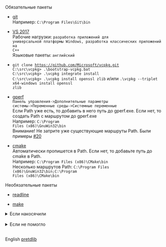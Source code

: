 Обязательные пакеты

- [git](https://git-scm.com/)<br>
Например: <code>C:\Program Files\Git\bin</code>

- <a href="https://www.visualstudio.com/ru/thank-you-downloading-visual-studio/?sku=Community&rel=15">VS 2017</a><br>
Рабочие нагрузки: <code>разработка приложений для универсальной платформы Windows, разработка классических приложений на C++</code><br>
Языковые пакеты: <code>английский</code>

- <code>git clone https://github.com/Microsoft/vcpkg.git</code><br>
<code>C:\src\vcpkg> .\bootstrap-vcpkg.bat</code><br>
<code>C:\src\vcpkg> .\vcpkg integrate install</code><br>
<code>C:\src\vcpkg> .\vcpkg install openssl zlib</code> и/или <code>.\vcpkg --triplet x64-windows install openssl zlib</code><br>

- [gperf](https://sourceforge.net/projects/gnuwin32/files/gperf/3.0.1/)<br>
<code>Панель управления->Дополнительные параметры системы->Переменные среды->Системные переменные</code><br>
Если Path уже есть, то добавить в него путь до gperf.exe. Если нет, то создать Path с маршрутом до gperf.exe<br>
Например: <code>C:\Program Files (x86)\GnuWin32\bin</code><br>
Внимание! Не затрите уже существующие маршруты Path. Были примеры [#20](https://github.com/tdlib/td/issues/20)

- [cmake](https://cmake.org/)<br>
Автоматически пропишется в Path. Если нет, то добавьте путь до cmake в Path.<br>
Например: <code>C:\Program Files (x86)\CMake\bin</code><br>
Несколько маршрутов Path: <code>C:\Program Files (x86)\GnuWin32\bin\;C:\Program Files (x86)\CMake\bin</code><br>

Необязательные пакеты

- [readline](https://sourceforge.net/projects/gnuwin32/files/readline/5.0-1/)

- [make](https://sourceforge.net/projects/gnuwin32/files/make/)

<details><summary>Если накосячили</summary><br>
<code>Could not find Windows SDK.  </code> <a href="https://github.com/tdlib/td/issues/20">#20</a> <a href="https://developer.microsoft.com/en-us/windows/downloads/windows-10-sdk">Скачать и установить</a><br>
Переустановить vcpkg и пакеты<br><br>
<code>Could not find Powershell. </code> Прописать в Path.<br>
Например: <code>C:\Windows\syswow64\Windowspowershell\v1.0</code><br><br>
<code>C:\Program Files (x86)\Microsoft Visual Studio\2017\Professional\Common7\IDE\VC\VCTargets\Microsoft.CppCommon.targets(171,5): error MSB6006: "cmd.exe" exited with code 9009. [C:\Users\Aliakbar\Desktop\td-master\td-master\build\tdutils\generate\tdmime_auto.vcxproj]</code> Проверяйте путь до gperf <a href="https://github.com/tdlib/td/issues/20">#20</a><br><br>
<code>English language not found.</code> Выбрать и установить в Visual Studio Installer английский языковой пакет<a href="https://github.com/tdlib/td/issues/80">#80</a><br><br>
<a href="https://github.com/isopen/docker/blob/master/tdlib/32bit.wbuild.sh">32bit.wbuild.sh</a><br>
<a href="https://github.com/isopen/docker/blob/master/tdlib/64bit.wbuild.sh">64bit.wbuild.sh</a></details><br>

<details><summary>Если не помогло</summary>
<ul>
  <li> переустановить windows и попробовать ещё раз</li>
  <li>установить Linux и попробовать простой план с <a href="https://github.com/isopen/docker/tree/master/tdlib">Docker</a></li>
</ul>
Например: ветки Debian, Ubuntu
</details><br>

English [pretdlib](https://medium.com/@mrmakss635/preparing-packages-for-building-tdlib-on-windows-10-b5a4bf7c0815)

